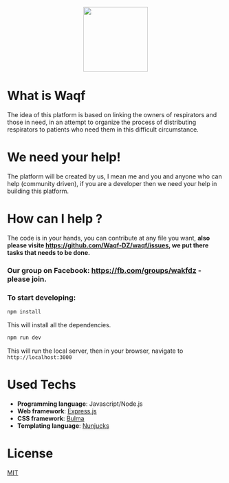 <p align="center" width="100%">
    <img height="150px" src="https://github.com/Waqf-DZ/waqf/blob/main/infrastructure/web/public/img/logo.png?raw=true">
</p>

# What is Waqf

The idea of this platform is based on linking the owners of respirators and those in need, in an attempt to organize the process of distributing respirators to patients who need them in this difficult circumstance.

# We need your help!

The platform will be created by us, I mean me and you and anyone who can help (community driven), if you are a developer then we need your help in building this platform.

# How can I help ?

The code is in your hands, you can contribute at any file you want, **also please visite https://github.com/Waqf-DZ/waqf/issues, we put there tasks that needs to be done.**
###  **Our group on Facebook:** https://fb.com/groups/wakfdz - **please join.**

###  To start developing:
```bash
npm install
```
This will install all the dependencies.

```bash
npm run dev
```
This will run the local server, then in your browser, navigate to `http://localhost:3000`

# Used Techs

- **Programming language**: Javascript/Node.js
- **Web framework**: [Express.js](https://expressjs.com/)
- **CSS framework**: [Bulma](https://bulma.io/)
- **Templating language**: [Nunjucks](https://mozilla.github.io/nunjucks/)

# License

[MIT](https://github.com/Abdelaziz18003/waqf/blob/main/LICENSE)
